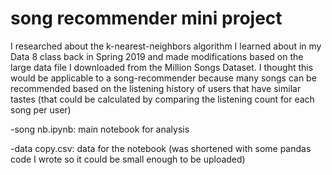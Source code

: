  # song recommender mini project

I researched about the k-nearest-neighbors algorithm I learned about in my Data 8 class back in Spring 2019 and made modifications based on the large data file I downloaded from the Million Songs Dataset. I thought this would be applicable to a song-recommender because many songs can be recommended based on the listening history of users that have similar tastes (that could be calculated by comparing the listening count for each song per user)

-song nb.ipynb: main notebook for analysis


-data copy.csv: data for the notebook (was shortened with some pandas code I wrote so it could be small enough to be uploaded)
